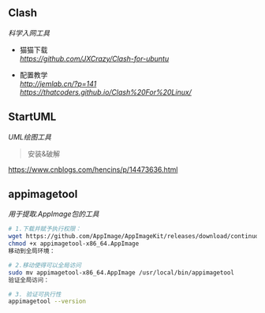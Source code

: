 
## Clash 

*科学入网工具*

* 猫猫下载   
  *https://github.com/JXCrazy/Clash-for-ubuntu*     
  
* 配置教学   
  *http://jemlab.cn/?p=141*   
  *https://thatcoders.github.io/Clash%20For%20Linux/*   


## StartUML 

*UML绘图工具*

> 安装&破解

https://www.cnblogs.com/hencins/p/14473636.html   


## appimagetool   

*用于提取.AppImage包的工具*   

```bash
# 1.下载并赋予执行权限：
wget https://github.com/AppImage/AppImageKit/releases/download/continuous/appimagetool-x86_64.AppImage
chmod +x appimagetool-x86_64.AppImage
移动到全局环境：

# 2.移动使得可以全局访问
sudo mv appimagetool-x86_64.AppImage /usr/local/bin/appimagetool
验证全局访问：

# 3. 验证可执行性
appimagetool --version
```



